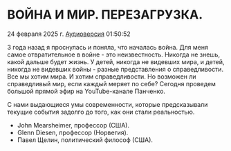 # ВОЙНА И МИР. ПЕРЕЗАГРУЗКА.

24 февраля 2025 г. [Аудиоверсия](https://fidbak.audio/vitalybogomolov/file/b81a18b46e90d2d8c1a07bca/74b4277d6e48a965) 01:50:52

3 года назад я проснулась и поняла, что началась война. 
Для меня самое отвратительное в войне - это неизвестность. Никогда не знешь, какой дальше будет жизнь.
У детей, никогда не видевших мира, и детей, никогда не видевших войны - разные представления о справедливости. 
Все мы хотим мира. И хотим справедливости. Но возможен ли справедливый мир, если каждый меряет по себе?
Сегодня проведем большой прямой эфир на YouTube-канале Панченко. 

С нами выдающиеся умы современности, которые предсказывали текущие события задолго до того, как они стали реальностью. 

- John Mearsheimer, профессор (США). 
- Glenn Diesen, профессор (Норвегия).  
- Павел Щелин, политический философ (США). 
